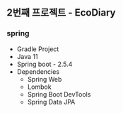 ## 2번째 프로젝트 - EcoDiary

### spring

* Gradle Project
* Java 11
* Spring boot - 2.5.4
* Dependencies
  * Spring Web
  * Lombok
  * Spring Boot DevTools
  * Spring Data JPA